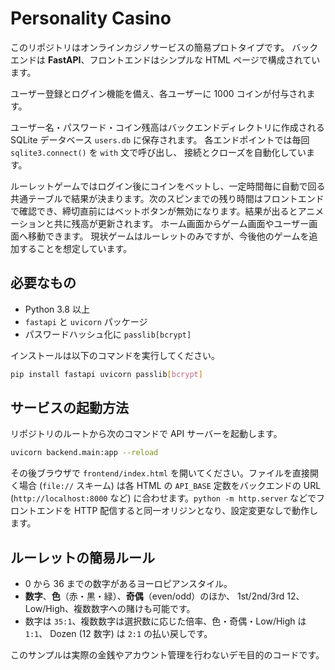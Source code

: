 # Personality Casino


このリポジトリはオンラインカジノサービスの簡易プロトタイプです。
バックエンドは **FastAPI**、フロントエンドはシンプルな HTML ページで構成されています。

ユーザー登録とログイン機能を備え、各ユーザーに 1000 コインが付与されます。

ユーザー名・パスワード・コイン残高はバックエンドディレクトリに作成される
SQLite データベース `users.db` に保存されます。
各エンドポイントでは毎回 `sqlite3.connect()` を `with` 文で呼び出し、
接続とクローズを自動化しています。

ルーレットゲームではログイン後にコインをベットし、一定時間毎に自動で回る共通テーブルで結果が決まります。次のスピンまでの残り時間はフロントエンドで確認でき、締切直前にはベットボタンが無効になります。結果が出るとアニメーションと共に残高が更新されます。
ホーム画面からゲーム画面やユーザー画面へ移動できます。
現状ゲームはルーレットのみですが、今後他のゲームを追加することを想定しています。

## 必要なもの

- Python 3.8 以上
- `fastapi` と `uvicorn` パッケージ
- パスワードハッシュ化に `passlib[bcrypt]`

インストールは以下のコマンドを実行してください。

```bash
pip install fastapi uvicorn passlib[bcrypt]
```

## サービスの起動方法

リポジトリのルートから次のコマンドで API サーバーを起動します。

```bash
uvicorn backend.main:app --reload
```

その後ブラウザで `frontend/index.html` を開いてください。ファイルを直接開く場合 (`file://` スキーム) は各 HTML の `API_BASE` 定数をバックエンドの URL (`http://localhost:8000` など) に合わせます。`python -m http.server` などでフロントエンドを HTTP 配信すると同一オリジンとなり、設定変更なしで動作します。


## ルーレットの簡易ルール

- 0 から 36 までの数字があるヨーロピアンスタイル。
- **数字**、**色**（赤・黒・緑）、**奇偶**（even/odd）のほか、
  1st/2nd/3rd 12、Low/High、複数数字への賭けも可能です。
- 数字は `35:1`、複数数字は選択数に応じた倍率、色・奇偶・Low/High は `1:1`、
  Dozen (12 数字) は `2:1` の払い戻しです。

このサンプルは実際の金銭やアカウント管理を行わないデモ目的のコードです。
